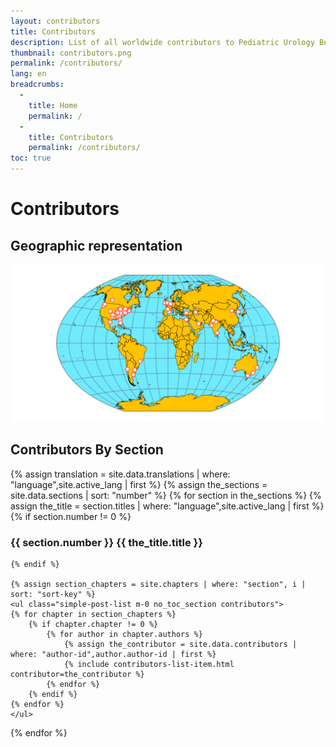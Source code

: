 ```yaml
---
layout: contributors
title: Contributors
description: List of all worldwide contributors to Pediatric Urology Book.
thumbnail: contributors.png
permalink: /contributors/
lang: en
breadcrumbs:
  - 
    title: Home
    permalink: /
  - 
    title: Contributors
    permalink: /contributors/
toc: true
---
```


# Contributors

## Geographic representation

<img src="/assets/site-img/contributor-map.svg" class="img-fluid" alt="Geographic representation of Pediatric Urology Book contributors">

## Contributors By Section

{% assign translation = site.data.translations | where: "language",site.active_lang | first %}
{% assign the_sections = site.data.sections | sort: "number" %}
{% for section in the_sections %}
    {% assign the_title = section.titles | where: "language",site.active_lang | first %}
    {% if section.number != 0 %}

### <span>{{ section.number }}</span> {{ the_title.title }}


    {% endif %}
  
    {% assign section_chapters = site.chapters | where: "section", i | sort: "sort-key" %}
    <ul class="simple-post-list m-0 no_toc_section contributors">
    {% for chapter in section_chapters %}
        {% if chapter.chapter != 0 %}
            {% for author in chapter.authors %}
                {% assign the_contributor = site.data.contributors | where: "author-id",author.author-id | first %}
                {% include contributors-list-item.html contributor=the_contributor %}
            {% endfor %}
        {% endif %}
    {% endfor %}
    </ul>
{% endfor %}